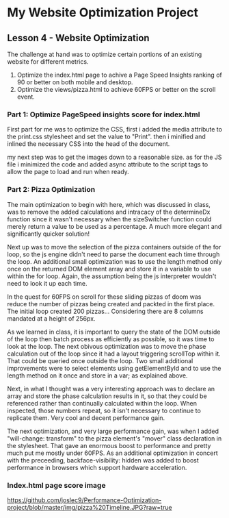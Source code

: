 # My Website Optimization Project
## Lesson 4 - Website Optimization

The challenge at hand was to optimize certain portions of an existing website for different metrics.

1. Optimize the index.html page to achive a Page Speed Insights ranking of 90 or better on both mobile and desktop.
2. Optimize the views/pizza.html to achieve 60FPS or better on the scroll event.

### Part 1: Optimize PageSpeed insights score for index.html

First part for me was to optimize the CSS, first i added the media attribute to the print.css stylesheet and set the value to "Print". then i minified and inlined the necessary CSS into the head of the document. 

my next step was to get the images down to a reasonable size. as for the JS file i minimized the code and added async attribute to the script tags to allow the page to load and run when ready.

### Part 2: Pizza Optimization

The main optimization to begin with here, which was discussed in class, was to remove the added calculations and intracacy of the determineDx function since it wasn't necessary when the sizeSwitcher function could merely return a value to be used as a percentage. A much more elegant and significantly quicker solution!

Next up was to move the selection of the pizza containers outside of the for loop, so the js engine didn't need to parse the document each time through the loop. An additional small optimization was to use the length method only once on the returned DOM element array and store it in a variable to use within the for loop. Again, the assumption being the js interpreter wouldn't need to look it up each time. 

In the quest for 60FPS on scroll for these sliding pizzas of doom was reduce the number of pizzas being created and packted in the first place. The initial loop created 200 pizzas... Considering there are 8 columns mandated at a height of 256px.

As we learned in class, it is important to query the state of the DOM outside of the loop then batch process as efficiently as possible, so it was time to look at the loop. The next obivous optimization was to move the phase calculation out of the loop since it had a layout triggering scrollTop within it. That could be queried once outside the loop. Two small additional improvements were to select elements using getElementById and to use the length method on it once and store in a var; as explained above.

Next, in what I thought was a very interesting approach was to declare an array and store the phase calculation results in it, so that they could be referenced rather than continually calculated within the loop. When inspected, those numbers repeat, so it isn't necessary to continue to replicate them. Very cool and decent performance gain.

The next optimization, and very large performance gain, was when I added "will-change: transform" to the pizza element's "mover" class declaration in the stylesheet. That gave an enormous boost to performance and pretty much put me mostly under 60FPS. As an additional optimization in concert with the preceeding, backface-visibility: hidden was added to boost performance in browsers which support hardware acceleration.


### Index.html page score image
https://github.com/joslec9/Performance-Optimization-project/blob/master/img/pizza%20Timeline.JPG?raw=true


